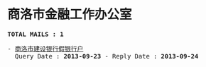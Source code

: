 # 商洛市金融工作办公室
<pre><b>TOTAL MAILS : 1</b></pre>
<pre>
- <a href="../../categories/mails/2050.md">商洛市建设银行假银行户</a><br/>  Query Date : <b>2013-09-23</b> - Reply Date : <b>2013-09-24</b>
</pre>
